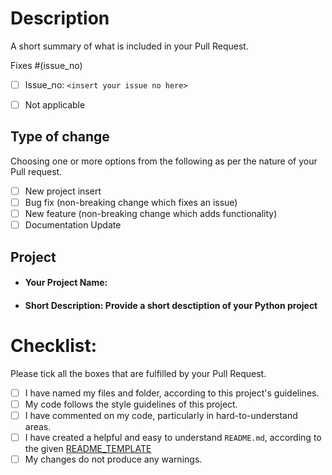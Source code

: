 # Description

A short summary of what is included in your Pull Request.

Fixes #(issue_no)
<!-- If you PR as fixing an issue within the issue section, eplace `issue_no` in the above line, with the issue related to this PR.

If not, tick in the not applicable box and move on-->

- [ ] Issue_no: ```<insert your issue no here>```
- [ ] Not applicable


## Type of change

Choosing one or more options from the following as per the nature of your Pull request.

- [ ] New project insert
- [ ] Bug fix (non-breaking change which fixes an issue)
- [ ] New feature (non-breaking change which adds functionality)
- [ ] Documentation Update

## Project
<!--If this PR doesn't about adding new project, please feel free to skip this part-->

- #### **Your Project Name:**

- #### **Short Description:** Provide a short desctiption of your Python project

# Checklist:
Please tick all the boxes that are fulfilled by your Pull Request.

- [ ] I have named my files and folder, according to this project's guidelines.
- [ ] My code follows the style guidelines of this project.
- [ ] I have commented on my code, particularly in hard-to-understand areas.
- [ ] I have created a helpful and easy to understand `README.md`, according to the given [README_TEMPLATE](https://github.com/Alex108-lab/c-cpp-mini-project/blob/master/README_TEMPLATE.md)
- [ ] My changes do not produce any warnings.
